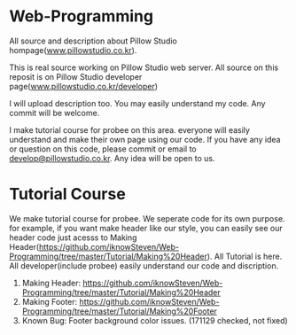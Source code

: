 # Web-Programming
All source and description about Pillow Studio hompage(www.pillowstudio.co.kr).

This is real source working on Pillow Studio web server. All source on this reposit is on Pillow Studio developer page(www.pillowstudio.co.kr/developer) 

I will upload description too. You may easily understand my code.
Any commit will be welcome.

I make tutorial course for probee on this area. everyone will easily understand and make their own page using our code. If you have any idea or question on this code, please commit or email to develop@pillowstudio.co.kr. Any idea will be open to us.

# Tutorial Course
We make tutorial course for probee. We seperate code for its own purpose. for example, if you want make header like our style, you can easily see our header code just acesss to Making Header(https://github.com/iknowSteven/Web-Programming/tree/master/Tutorial/Making%20Header).
All Tutorial is here. All developer(include probee) easily understand our code and discription.
1. Making Header: https://github.com/iknowSteven/Web-Programming/tree/master/Tutorial/Making%20Header
2. Making Footer: https://github.com/iknowSteven/Web-Programming/tree/master/Tutorial/Making%20Footer
  1. Known Bug: Footer background color issues. (171129 checked, not fixed)
